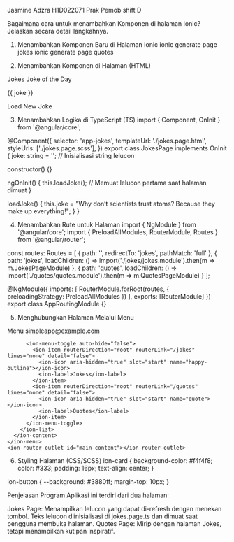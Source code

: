 Jasmine Adzra
H1D022071
Prak Pemob shift D

Bagaimana cara untuk menambahkan Komponen di halaman Ionic? Jelaskan secara detail langkahnya.

1. Menambahkan Komponen Baru di Halaman Ionic
ionic generate page jokes
ionic generate page quotes


2. Menambahkan Komponen di Halaman (HTML)
   <ion-header>
  <ion-toolbar>
    <ion-title>Jokes</ion-title>
  </ion-toolbar>
</ion-header>

<ion-content>
  <ion-card>
    <ion-card-header>
      <ion-card-title>Joke of the Day</ion-card-title>
    </ion-card-header>
    <ion-card-content>
      <p>{{ joke }}</p>
      <ion-button (click)="loadJoke()">Load New Joke</ion-button>
    </ion-card-content>
  </ion-card>
</ion-content>

3. Menambahkan Logika di TypeScript (TS)
   import { Component, OnInit } from '@angular/core';

@Component({
  selector: 'app-jokes',
  templateUrl: './jokes.page.html',
  styleUrls: ['./jokes.page.scss'],
})
export class JokesPage implements OnInit {
  joke: string = ''; // Inisialisasi string lelucon

  constructor() {}

  ngOnInit() {
    this.loadJoke(); // Memuat lelucon pertama saat halaman dimuat
  }

  loadJoke() {
    this.joke = "Why don’t scientists trust atoms? Because they make up everything!";
  }
}

4. Menambahkan Rute untuk Halaman
   import { NgModule } from '@angular/core';
import { PreloadAllModules, RouterModule, Routes } from '@angular/router';

const routes: Routes = [
  { path: '', redirectTo: 'jokes', pathMatch: 'full' },
  { path: 'jokes', loadChildren: () => import('./jokes/jokes.module').then(m => m.JokesPageModule) },
  { path: 'quotes', loadChildren: () => import('./quotes/quotes.module').then(m => m.QuotesPageModule) }
];

@NgModule({
  imports: [
    RouterModule.forRoot(routes, { preloadingStrategy: PreloadAllModules })
  ],
  exports: [RouterModule]
})
export class AppRoutingModule {}

5. Menghubungkan Halaman Melalui Menu
   <ion-app>
  <ion-split-pane contentId="main-content">
    <ion-menu contentId="main-content" type="overlay">
      <ion-content>
        <ion-list id="inbox-list">
          <ion-list-header>Menu</ion-list-header>
          <ion-note>simpleapp@example.com</ion-note>

          <ion-menu-toggle auto-hide="false">
            <ion-item routerDirection="root" routerLink="/jokes" lines="none" detail="false">
              <ion-icon aria-hidden="true" slot="start" name="happy-outline"></ion-icon>
              <ion-label>Jokes</ion-label>
            </ion-item>
            <ion-item routerDirection="root" routerLink="/quotes" lines="none" detail="false">
              <ion-icon aria-hidden="true" slot="start" name="quote"></ion-icon>
              <ion-label>Quotes</ion-label>
            </ion-item>
          </ion-menu-toggle>
        </ion-list>
      </ion-content>
    </ion-menu>
    <ion-router-outlet id="main-content"></ion-router-outlet>
  </ion-split-pane>
</ion-app>

6. Styling Halaman (CSS/SCSS)
   ion-card {
  background-color: #f4f4f8;
  color: #333;
  padding: 16px;
  text-align: center;
}

ion-button {
  --background: #3880ff;
  margin-top: 10px;
}



Penjelasan Program
Aplikasi ini terdiri dari dua halaman:

Jokes Page: Menampilkan lelucon yang dapat di-refresh dengan menekan tombol. Teks lelucon diinisialisasi di jokes.page.ts dan dimuat saat pengguna membuka halaman.
Quotes Page: Mirip dengan halaman Jokes, tetapi menampilkan kutipan inspiratif.
